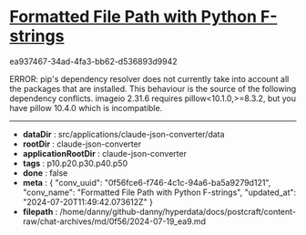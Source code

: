 # [Formatted File Path with Python F-strings](https://claude.ai/chat/0f56fce6-f746-4c1c-94a6-ba5a9279d121)

ea937467-34ad-4fa3-bb62-d536893d9942

ERROR: pip's dependency resolver does not currently take into account all the packages that are installed. This behaviour is the source of the following dependency conflicts. imageio 2.31.6 requires pillow<10.1.0,>=8.3.2, but you have pillow 10.4.0 which is incompatible.

---

* **dataDir** : src/applications/claude-json-converter/data
* **rootDir** : claude-json-converter
* **applicationRootDir** : claude-json-converter
* **tags** : p10.p20.p30.p40.p50
* **done** : false
* **meta** : {
  "conv_uuid": "0f56fce6-f746-4c1c-94a6-ba5a9279d121",
  "conv_name": "Formatted File Path with Python F-strings",
  "updated_at": "2024-07-20T11:49:42.073612Z"
}
* **filepath** : /home/danny/github-danny/hyperdata/docs/postcraft/content-raw/chat-archives/md/0f56/2024-07-19_ea9.md